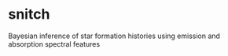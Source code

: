 # snitch
Bayesian inference of star formation histories using emission and absorption spectral features
